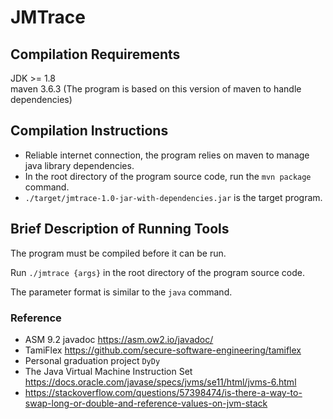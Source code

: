 # JMTrace

## Compilation Requirements
JDK >= 1.8  
maven 3.6.3 (The program is based on this version of maven to handle dependencies)

## Compilation Instructions

- Reliable internet connection, the program relies on maven to manage java library dependencies.
- In the root directory of the program source code, run the `mvn package` command.
- `./target/jmtrace-1.0-jar-with-dependencies.jar` is the target program.

## Brief Description of Running Tools

The program must be compiled before it can be run.

Run `./jmtrace {args}` in the root directory of the program source code. 

The parameter format is similar to the `java` command.  


### Reference

- ASM 9.2 javadoc https://asm.ow2.io/javadoc/
- TamiFlex https://github.com/secure-software-engineering/tamiflex
- Personal graduation project `DyDy`
- The Java Virtual Machine Instruction Set https://docs.oracle.com/javase/specs/jvms/se11/html/jvms-6.html
- https://stackoverflow.com/questions/57398474/is-there-a-way-to-swap-long-or-double-and-reference-values-on-jvm-stack
